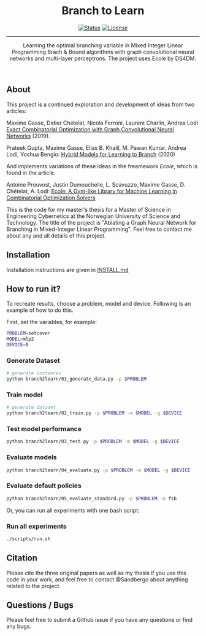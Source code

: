 <h1 align="center">Branch to Learn</h1>

<div align="center">

  [![Status](https://img.shields.io/badge/status-active-success.svg)]() 
  [![License](https://img.shields.io/badge/license-MIT-blue.svg)](/LICENSE)

</div>

---

<p align="center">
Learning the optimal branching variable in Mixed Integer Linear Programming Brach & Bound algorithms with graph convolutional neural networks and multi-layer perceptrons. The project uses Ecole by DS4DM. 
</p>
<br> 


## About <a name = "about"></a>

This project is a continued exploration and development of ideas from two articles:

Maxime Gasse, Didier Chételat, Nicola Ferroni, Laurent Charlin, Andrea Lodi [Exact Combinatorial Optimization with Graph Convolutional Neural Networks](https://github.com/ds4dm/learn2branch) (2019).

Prateek Gupta, Maxime Gasse, Elias B. Khalil, M. Pawan Kumar, Andrea Lodi, Yoshua Bengio: [Hybrid Models for Learning to Branch](https://arxiv.org/abs/2006.15212) (2020)

And implements variations of these ideas in the freamework _Ecole_, which is found in the article:

Antoine Prouvost, Justin Dumouchelle, L. Scavuzzo, Maxime Gasse, D. Chételat, A. Lodi: [Ecole: A Gym-like Library for Machine Learning in Combinatorial Optimization Solvers](https://www.semanticscholar.org/paper/Ecole%3A-A-Gym-like-Library-for-Machine-Learning-in-Prouvost-Dumouchelle/e5f3f6d89be2f29eda70133fd83913229650d008)

This is the code for my master's thesis for a Master of Science in Engineering Cybernetics at the Norwegian University of Science and Technology. The title of the project is "Ablating a Graph Neural Network for Branching in Mixed-Integer Linear Programming". Feel free to contact me about any and all details of this project. 

## Installation


Installation instructions are given in [INSTALL.md](install.md)

## How to run it?
To recreate results, choose a problem, model and device. Following is an example of how to do this.

First, set the variables, for example:
```bash
PROBLEM=setcover
MODEL=mlp2
DEVICE=0
```

### Generate Dataset
```bash
# generate instances
python branch2learn/01_generate_data.py -p $PROBLEM
```

### Train model
```bash
# generate dataset
python branch2learn/02_train.py -p $PROBLEM -m $MODEL -g $DEVICE
```

### Test model performance
```bash
python branch2learn/03_test.py -p $PROBLEM -m $MODEL -g $DEVICE
```

### Evaluate models
```bash
python branch2learn/04_evaluate.py -p $PROBLEM -m $MODEL -g $DEVICE
```

### Evaluate default policies
```bash
python branch2learn/05_evaluate_standard.py -p $PROBLEM -m fsb
```

Or, you can run all experiments with one bash script:
### Run all experiments
```bash
./scripts/run.sh
```

## Citation
Please cite the three original papers as well as my thesis if you use this code in your work, 
and feel free to contact @Sandbergo about anything related to the project.


## Questions / Bugs
Please feel free to submit a Github issue if you have any questions or find any bugs.
